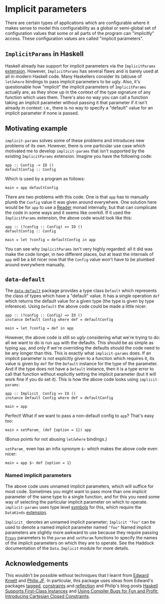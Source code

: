 # Implicit parameters

There are certain types of applications which are configurable where it makes
sense to model this configurability as a global or semi-global set of
configuration values that some or all parts of the program can "implicitly"
access. These configuration values are called "implicit parameters".

## `ImplicitParams` in Haskell

Haskell already has support for implicit parameters via the `ImplicitParams`
[extension][ImplicitParams]. However, `ImplicitParams` has several flaws and
is barely used at all in modern Haskell code. Many Haskellers consider its
(ab)use of `let`/`where` bindings to pass implicit parameters to be ugly.
Also, it's questionable how "implicit" the implicit parameters of
`ImplicitParams` actually are, as they show up in the context of the type
signature of any function which uses them. There's also no way you can call a
function taking an implicit parameter without passing it that parameter if it
isn't already in context: i.e., there is no way to specify a "default" value
for an implicit parameter if none is passed.

## Motivating example

`implicit-params` solves some of these problems and introduces new problems of
its own. However, there is one particular use case which motivated me to
develop `implicit-params` that isn't supported by the existing
`ImplicitParams` extension. Imagine you have the following code:

    app :: Config -> IO ()
    defaultConfig :: Config

Which is used by a program as follows:

    main = app defaultConfig

There are two problems with this code. One is that `app` has to manually plumb
the `Config` value it was given around everywhere. One solution here would be
for `app` to use a [Reader][Reader] monad internally, but that can complicate
the code in some ways and it seems like overkill. If it used the
`ImplicitParams` extension, the above code would look like this:

    app :: (?config :: Config) => IO ()
    defaultConfig :: Config

    main = let ?config = defaultConfig in app

You can see why `ImplicitParams` isn't very highly regarded: all it did was
make the code longer, in *two* different places, but at least the internals
of `app` will be a bit nicer now that the `Config` value won't have to be
plumbed around everywhere manually.

## `data-default`

The [`data-default`][data-default] package provides a type class `Default`
which represents the class of types which have a \"default\" value. It has a
single operation `def` which returns the default value for a given type (the
type is given by type inference). Using `Default` the above code could be made
a little nicer:

    app :: (?config :: Config) => IO ()
    instance Default Config where def = defaultConfig

    main = let ?config = def in app

However, the above code is still so *ugly* considering what we're trying to
do: all we want to do is run `app` with the defaults. This should be as simple
as typing `app`, and only if we're overriding the defaults should the code
need to be any longer than this. This is exactly what `implicit-params` does.
If an implicit parameter is not explicitly given to a function which requires
it, its value is given by `def` for the `Default` instance for the type of the
parameter. And if the type does not have a `Default` instance, then it is a
type error to call that function without explicitly setting the implicit
parameter (but it will work fine if you do set it). This is how the above code
looks using `implicit-params`:

    app :: Implicit_ Config => IO ()
    instance Default Config where def = defaultConfig

    main = app

Perfect! What if we want to pass a non-default config to `app`? That's easy
too:

    main = setParam_ (def {option = 1}) app

(Bonus points for not abusing `let`/`where` bindings.)

`setParam_` even has an infix synonym `$~` which makes the above code even
nicer:

    main = app $~ def {option = 1}

### Named implicit parameters

The above code uses unnamed implicit parameters, which will suffice for most
code. Sometimes you might want to pass more than one implicit parameter of the
same type to a single function, and for this you need some way of selecting
the particular implicit parameter on which to operate. `implicit-params` uses
type level [symbols][Symbols] for this, which require the `DataKinds`
[extension][DataKinds].

`Implicit_` denotes an unnamed implicit parameter; `Implicit "foo"` can be
used to denote a named implicit parameter named `"foo"` Named implicit
parameters are slightly more awkward to use because they require passing
[`Proxy`][Proxy] parameters to the `param` and `setParam` functions to specify
the names of the implicit parameters on which they are to operate. See the
Haddock documentation of the `Data.Implicit` module for more details.

## Acknowledgements

This wouldn't be possible without techniques that I learnt from
[Edward Kmett][edwardk] and [Philip JF][philipjf]. In particular, this package
uses ideas from Edward's packages [tagged][tagged], [constraints][constraints]
and [reflection][reflection] and Philip's blog posts [Haskell Supports
First-Class Instances][firstclass] and [Using Compiler Bugs for Fun and
Profit: Introducing Cartesian Closed Constraints][profit].

[ImplicitParams]: http://www.haskell.org/ghc/docs/latest/html/users_guide/other-type-extensions.html#implicit-parameters
[Reader]: http://hackage.haskell.org/packages/archive/mtl/latest/doc/html/Control-Monad-Reader-Class.html
[data-default]: http://hackage.haskell.org/package/data-default
[Symbols]: http://www.haskell.org/ghc/docs/latest/html/libraries/base/GHC-TypeLits.html#t:Symbol
[DataKinds]: http://www.haskell.org/ghc/docs/7.4.1/html/users_guide/kind-polymorphism-and-promotion.html
[Proxy]: http://hackage.haskell.org/packages/archive/tagged/latest/doc/html/Data-Proxy.html
[edwardk]: http://comonad.com/reader/
[philipjf]: http://joyoftypes.blogspot.com/
[tagged]: http://hackage.haskell.org/package/tagged
[constraints]: http://hackage.haskell.org/package/constraints
[reflection]: http://hackage.haskell.org/package/reflection
[firstclass]: http://joyoftypes.blogspot.com/2012/02/haskell-supports-first-class-instances.html
[profit]: http://joyoftypes.blogspot.com/2013/01/using-compiler-bugs-for-fun-and-profit.html